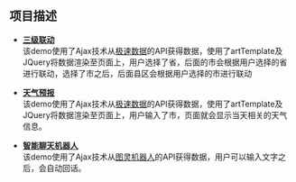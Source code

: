 ## 项目描述
- **[三级联动](https://690244957.github.io/Ajax_demo/area/index.html)**  
该demo使用了Ajax技术从[极速数据](https://www.jisuapi.com/api/area/)的API获得数据，使用了artTemplate及JQuery将数据渲染至页面上，用户选择了省，后面的市会根据用户选择的省进行联动，选择了市之后，后面县区会根据用户选择的市进行联动

- **[天气预报](https://690244957.github.io/Ajax_demo/weather/index.html)**  
该demo使用了Ajax技术从[极速数据](https://www.jisuapi.com/api/weather/)的API获得数据，使用了artTemplate及JQuery将数据渲染至页面上，用户输入了市，页面就会显示当天相关的天气信息。 

- **[智能聊天机器人](https://690244957.github.io/Ajax_demo/robot/index.html)**  
该demo使用了Ajax技术从[图灵机器人](https://690244957.github.io/Ajax_demo/robot/index.html)的API获得数据，用户可以输入文字之后，会自动回话。
